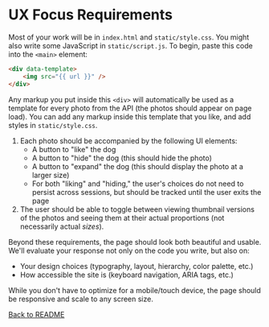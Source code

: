 # UX Focus Requirements

Most of your work will be in `index.html` and `static/style.css`. You might also write some JavaScript in `static/script.js`. To begin, paste this code into the `<main>` element:

```html
<div data-template>
    <img src="{{ url }}" />
</div>
```

Any markup you put inside this `<div>` will automatically be used as a template for every photo from the API (the photos should appear on page load). You can add any markup inside this template that you like, and add styles in `static/style.css`.

1. Each photo should be accompanied by the following UI elements:
   - A button to "like" the dog
   - A button to "hide" the dog (this should hide the photo)
   - A button to "expand" the dog (this should display the photo at a larger size)
   - For both "liking" and "hiding," the user's choices do not need to persist across sessions, but should be tracked until the user exits the page
2. The user should be able to toggle between viewing thumbnail versions of the photos and seeing them at their actual proportions (not necessarily actual _sizes_).

Beyond these requirements, the page should look both beautiful and usable. We'll evaluate your response not only on the code you write, but also on:

- Your design choices (typography, layout, hierarchy, color palette, etc.)
- How accessible the site is (keyboard navigation, ARIA tags, etc.)

While you don't have to optimize for a mobile/touch device, the page should be responsive and scale to any screen size.

[Back to README](README.md#installation)
